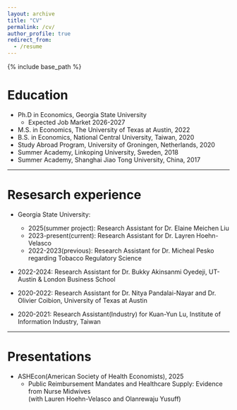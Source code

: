 ```yaml
---
layout: archive
title: "CV"
permalink: /cv/
author_profile: true
redirect_from:
  - /resume
---
```


{% include base_path %}

Education
======
* Ph.D in Economics, Georgia State University
  * Expected Job Market 2026-2027
* M.S. in Economics, The University of Texas at Austin, 2022
* B.S. in Economics, National Central University, Taiwan, 2020
* Study Abroad Program, University of Groningen, Netherlands, 2020
* Summer Academy, Linkoping University, Sweden, 2018
* Summer Academy, Shanghai Jiao Tong University, China, 2017

---

Resesarch experience
======
* Georgia State University:
  * 2025(summer project): Research Assistant for Dr. Elaine Meichen Liu
  * 2023-present(current): Research Assistant for Dr. Layren Hoehn-Velasco
  * 2022-2023(previous): Research Assistant for Dr. Micheal Pesko regarding Tobacco Regulatory Science

* 2022-2024: Research Assistant for Dr. Bukky Akinsanmi Oyedeji, UT-Austin & London Business School
* 2020-2022: Research Assistant for Dr. Nitya Pandalai-Nayar and Dr. Olivier Coibion, University of Texas at Austin
* 2020-2021: Research Assistant(Industry) for Kuan-Yun Lu, Institute of Information Industry, Taiwan

---
  
Presentations
======
* ASHEcon(American Society of Health Economists), 2025
  * Public Reimbursement Mandates and Healthcare Supply: Evidence from Nurse Midwives  
  (with Lauren Hoehn-Velasco and Olanrewaju Yusuff)

